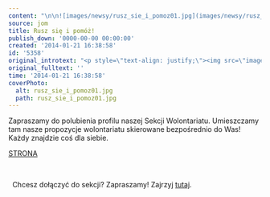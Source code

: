 ```yaml
---
content: "\n\n![images/newsy/rusz_sie_i_pomoz01.jpg](images/newsy/rusz_sie_i_pomoz01.jpg)\n\r\n\nZapraszamy do polubienia profilu naszej Sekcji Wolontariatu. Umieszczamy tam nasze propozycje wolontariatu skierowane bezpośrednio do Was! Każdy znajdzie coś dla siebie.\n\n[STRONA](https://www.facebook.com/WolontariatSoliDeo?fref=ts)\n\r\n\n\_\n\r\n\n\_\nChcesz dołączyć do sekcji? Zapraszamy! Zajrzyj [tutaj](http://nowy.solideo.pl/sekcje/sekcja-wolontariatu).\n"
source: jom
title: Rusz się i pomóż!
publish_down: '0000-00-00 00:00:00'
created: '2014-01-21 16:38:58'
id: '5358'
original_introtext: "<p style=\"text-align: justify;\"><img src=\"images/newsy/rusz_sie_i_pomoz01.jpg\" border=\"0\" width=\"250\" height=\"170\" style=\"float: left; border: 0; margin: 10px;\" /></p>\r\n<p style=\"text-align: justify;\">Zapraszamy do polubienia profilu naszej Sekcji Wolontariatu. Umieszczamy tam nasze propozycje wolontariatu skierowane bezpośrednio do Was! Każdy znajdzie coś dla siebie.<br /><br /><a href=\"https://www.facebook.com/WolontariatSoliDeo?fref=ts\" target=\"_blank\">STRONA</a></p>\r\n<p>\_</p>\r\n<p>\_<br />Chcesz dołączyć do sekcji? Zapraszamy! Zajrzyj <a href=\"http://nowy.solideo.pl/sekcje/sekcja-wolontariatu\" target=\"_self\">tutaj</a>.</p>"
original_fulltext: ''
time: '2014-01-21 16:38:58'
coverPhoto:
  alt: rusz_sie_i_pomoz01.jpg
  path: rusz_sie_i_pomoz01.jpg
---
```

Zapraszamy do polubienia profilu naszej Sekcji Wolontariatu. Umieszczamy tam nasze propozycje wolontariatu skierowane bezpośrednio do Was! Każdy znajdzie coś dla siebie.

[STRONA](https://www.facebook.com/WolontariatSoliDeo?fref=ts)


 


 
Chcesz dołączyć do sekcji? Zapraszamy! Zajrzyj [tutaj](http://nowy.solideo.pl/sekcje/sekcja-wolontariatu).


<!--{{json:{"created_date":"2014-01-21 16:38:58","publish_down":"0000-00-00 00:00:00","id":"5358"}}}-->